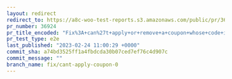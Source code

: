 ```yaml
---
layout: redirect
redirect_to: https://a8c-woo-test-reports.s3.amazonaws.com/public/pr/36924/e2e/index.html
pr_number: 36924
pr_title_encoded: "Fix%3A+can%27t+apply+or+remove+a+coupon+whose+code+is+%220%22."
pr_test_type: e2e
last_published: "2023-02-24 11:00:29 +0000"
commit_sha: a74bd3525ff1a4fbdcda30b07ced7ef76c4d907c
commit_message: ""
branch_name: fix/cant-apply-coupon-0
---
```

